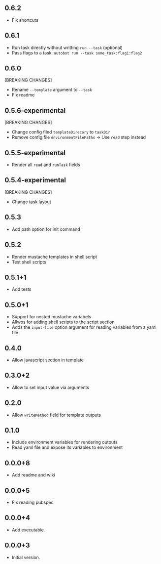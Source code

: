## 0.6.2

- Fix shortcuts

## 0.6.1

- Run task directly without writting `run --task` (optional)
- Pass flags to a task: `autobot run --task some_task:flag1:flag2`

## 0.6.0

[BREAKING CHANGES]

- Rename `--template` argument to `--task`
- Fix readme

## 0.5.6-experimental

[BREAKING CHANGES]

- Change config filed `templateDirecory` to `taskDir`
- Remove config file `environmentFilePaths` -> Use `read` step instead

## 0.5.5-experimental

- Render all `read` and `runTask` fields

## 0.5.4-experimental

[BREAKING CHANGES]

- Change task layout

## 0.5.3

- Add path option for init command

## 0.5.2

- Render mustache templates in shell script
- Test shell scripts

## 0.5.1+1

- Add tests

## 0.5.0+1

- Support for nested mustache variabels
- Allwos for adding shell scripts to the script section
- Adds the `input-file` option argument for reading variables from a yaml file

## 0.4.0

- Allow javascript section in template

## 0.3.0+2

- Allow to set input value via arguments

## 0.2.0

- Allow `writeMethod` field for template outputs

## 0.1.0

- Include environment variables for rendering outputs
- Read yaml file and expose its variables to environment

## 0.0.0+8

- Add readme and wiki

## 0.0.0+5

- Fix reading pubspec

## 0.0.0+4

- Add executable.

## 0.0.0+3

- Initial version.
